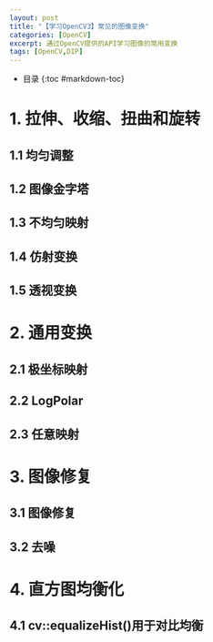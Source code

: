 ```yaml
---
layout: post
title: "【学习OpenCV3】常见的图像变换"
categories: [OpenCV]
excerpt: 通过OpenCV提供的API学习图像的常用变换
tags: [OpenCV,DIP]
---
```

- 目录
{:toc #markdown-toc}


# 1. 拉伸、收缩、扭曲和旋转

## 1.1 均匀调整

## 1.2 图像金字塔

## 1.3 不均匀映射

## 1.4 仿射变换

## 1.5 透视变换

# 2. 通用变换

## 2.1 极坐标映射

## 2.2 LogPolar

## 2.3 任意映射

# 3. 图像修复

## 3.1 图像修复

## 3.2 去噪

# 4. 直方图均衡化

## 4.1 cv::equalizeHist()用于对比均衡

